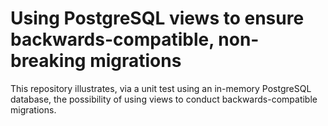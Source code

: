 # Using PostgreSQL views to ensure backwards-compatible, non-breaking migrations

This repository illustrates, via a unit test using an in-memory PostgreSQL database, the possibility of using views to conduct backwards-compatible migrations.
